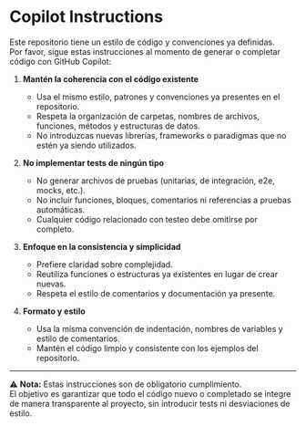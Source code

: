 # Copilot Instructions

Este repositorio tiene un estilo de código y convenciones ya definidas.  
Por favor, sigue estas instrucciones al momento de generar o completar código con GitHub Copilot:

1. **Mantén la coherencia con el código existente**  
   - Usa el mismo estilo, patrones y convenciones ya presentes en el repositorio.  
   - Respeta la organización de carpetas, nombres de archivos, funciones, métodos y estructuras de datos.  
   - No introduzcas nuevas librerías, frameworks o paradigmas que no estén ya siendo utilizados.  

2. **No implementar tests de ningún tipo**  
   - No generar archivos de pruebas (unitarias, de integración, e2e, mocks, etc.).  
   - No incluir funciones, bloques, comentarios ni referencias a pruebas automáticas.  
   - Cualquier código relacionado con testeo debe omitirse por completo.  

3. **Enfoque en la consistencia y simplicidad**  
   - Prefiere claridad sobre complejidad.  
   - Reutiliza funciones o estructuras ya existentes en lugar de crear nuevas.  
   - Respeta el estilo de comentarios y documentación ya presente.  

4. **Formato y estilo**  
   - Usa la misma convención de indentación, nombres de variables y estilo de comentarios.  
   - Mantén el código limpio y consistente con los ejemplos del repositorio.  

---

⚠️ **Nota:** Estas instrucciones son de obligatorio cumplimiento.  
El objetivo es garantizar que todo el código nuevo o completado se integre de manera transparente al proyecto, sin introducir tests ni desviaciones de estilo.
